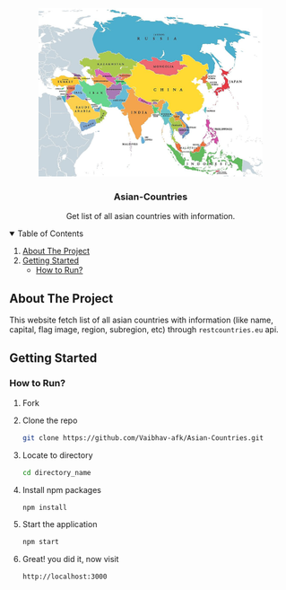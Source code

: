 <p align="center">  
  <img src="https://github.com/Vaibhav-afk/Asian-Countries/blob/main/asia.jpg" alt="Logo" width="400" height="300">
  <h3 align="center">Asian-Countries</h3>

  <p align="center">
    Get list of all asian countries with information.
    <br />
  </p>
</p>

<details open="open">
  <summary>Table of Contents</summary>
  <ol>
    <li>
      <a href="#about-the-project">About The Project</a>
    </li>
    <li>
      <a href="#getting-started">Getting Started</a>
      <ul>
        <li><a href="#how-to-run">How to Run?</a></li>
      </ul>
    </li>
  </ol>
</details>

## About The Project
This website fetch list of all asian countries with information (like name, capital, flag image, region, subregion, etc) through `restcountries.eu` api.

## Getting Started

### How to Run?

1. Fork
2. Clone the repo
   ```sh
   git clone https://github.com/Vaibhav-afk/Asian-Countries.git
   ```
3. Locate to directory
   ```sh
   cd directory_name
   ```
   
4. Install npm packages
   ```sh
   npm install
   ```
5. Start the application    
   ```sh
   npm start
   ```
6. Great! you did it, now visit   
   ```sh
   http://localhost:3000
   ```
   <br/>
   <br/>
